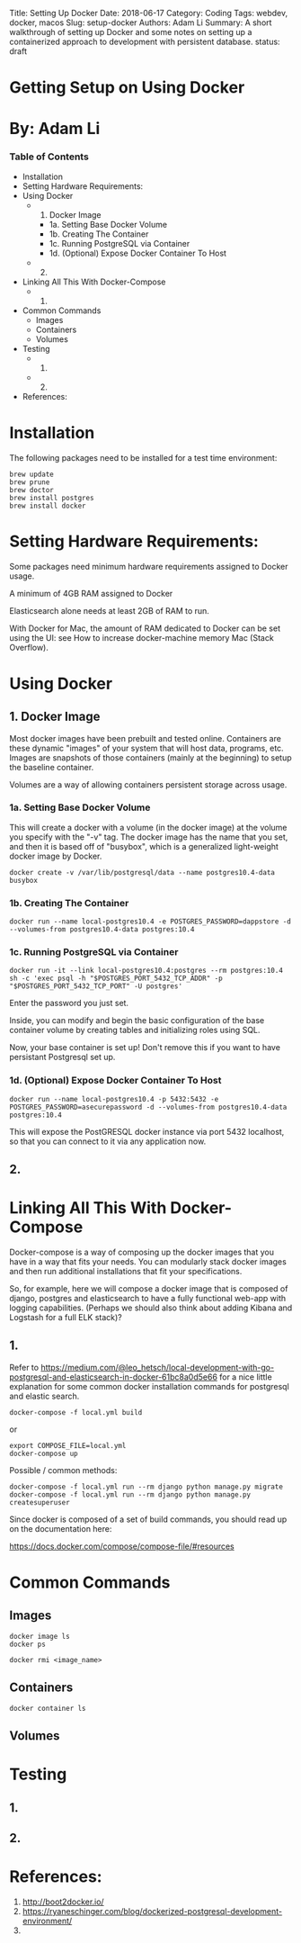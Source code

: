 Title: Setting Up Docker
Date: 2018-06-17
Category: Coding
Tags: webdev, docker, macos
Slug: setup-docker
Authors: Adam Li
Summary: A short walkthrough of setting up Docker and some notes on setting up a containerized approach to development with persistent database.
status: draft

# Getting Setup on Using Docker
# By: Adam Li
### Table of Contents
<!-- MarkdownTOC -->

- Installation
- Setting Hardware Requirements:
- Using Docker
    - 1. Docker Image
        - 1a. Setting Base Docker Volume
        - 1b. Creating The Container
        - 1c. Running PostgreSQL via Container
        - 1d. \(Optional\) Expose Docker Container To Host
    - 2.
- Linking All This With Docker-Compose
    - 1.
- Common Commands
    - Images
    - Containers
    - Volumes
- Testing
    - 1.
    - 2.
- References:

<!-- /MarkdownTOC -->

# Installation
The following packages need to be installed for a test time environment:

    brew update
    brew prune
    brew doctor
    brew install postgres
    brew install docker

# Setting Hardware Requirements:
Some packages need minimum hardware requirements assigned to Docker usage.

A minimum of 4GB RAM assigned to Docker

Elasticsearch alone needs at least 2GB of RAM to run.

With Docker for Mac, the amount of RAM dedicated to Docker can be set using the UI: see How to increase docker-machine memory Mac (Stack Overflow).

# Using Docker
## 1. Docker Image
Most docker images have been prebuilt and tested online. Containers are these dynamic "images" of your system that will host data, programs, etc. Images are snapshots of those containers (mainly at the beginning) to setup the baseline container. 

Volumes are a way of allowing containers persistent storage across usage.

### 1a. Setting Base Docker Volume
This will create a docker with a volume (in the docker image) at the volume you specify with the "-v" tag. The docker image has the name that you set, and then it is based off of "busybox", which is a generalized light-weight docker image by Docker.

    docker create -v /var/lib/postgresql/data --name postgres10.4-data busybox

### 1b. Creating The Container

    docker run --name local-postgres10.4 -e POSTGRES_PASSWORD=dappstore -d --volumes-from postgres10.4-data postgres:10.4 

### 1c. Running PostgreSQL via Container

    docker run -it --link local-postgres10.4:postgres --rm postgres:10.4 sh -c 'exec psql -h "$POSTGRES_PORT_5432_TCP_ADDR" -p "$POSTGRES_PORT_5432_TCP_PORT" -U postgres'

Enter the password you just set.

Inside, you can modify and begin the basic configuration of the base container volume by creating tables and initializing roles using SQL.

Now, your base container is set up! Don't remove this if you want to have persistant Postgresql set up.


### 1d. (Optional) Expose Docker Container To Host

    docker run --name local-postgres10.4 -p 5432:5432 -e POSTGRES_PASSWORD=asecurepassword -d --volumes-from postgres10.4-data postgres:10.4

This will expose the PostGRESQL docker instance via port 5432 localhost, so that you can connect to it via any application now.

## 2. 

# Linking All This With Docker-Compose
Docker-compose is a way of composing up the docker images that you have in a way that fits your needs. You can modularly stack docker images and then run additional installations that fit your specifications.

So, for example, here we will compose a docker image that is composed of django, postgres and elasticsearch to have a fully functional web-app with logging capabilities. (Perhaps we should also think about adding Kibana and Logstash for a full ELK stack)?

## 1.
Refer to https://medium.com/@leo_hetsch/local-development-with-go-postgresql-and-elasticsearch-in-docker-61bc8a0d5e66 for a nice little explanation for some common docker installation commands for postgresql and elastic search.

    docker-compose -f local.yml build

or 

    export COMPOSE_FILE=local.yml
    docker-compose up

Possible / common methods:
    
    docker-compose -f local.yml run --rm django python manage.py migrate
    docker-compose -f local.yml run --rm django python manage.py createsuperuser

Since docker is composed of a set of build commands, you should read up on the documentation here:

https://docs.docker.com/compose/compose-file/#resources

# Common Commands

## Images
    docker image ls
    docker ps

    docker rmi <image_name>

## Containers
    docker container ls

## Volumes

# Testing
## 1. 

## 2. 


# References:
1. http://boot2docker.io/
2. https://ryaneschinger.com/blog/dockerized-postgresql-development-environment/
3. 
